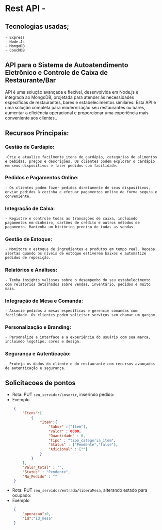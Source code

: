 # Rest API -

## Tecnologias usadas;
	- Express
	- Node.Js
	- MongoDB
    - CouchDB


## API para o Sistema de Autoatendimento Eletrônico e Controle de Caixa de Restaurante/Bar

API é uma solução avançada e flexível, desenvolvida em Node.js e integrada ao MongoDB, projetada para atender às necessidades específicas de restaurantes, bares e estabelecimentos similares. Esta API é uma solução completa para modernização seu restaurantes ou bares, aumentar a eficiência operacional e proporcionar uma experiência mais conveniente aos clientes..

## Recursos Principais:

### Gestão de Cardápio: 
	-Crie e atualize facilmente itens de cardápio, categorias de alimentos e bebidas, preços e descrições. Os clientes podem explorar o cardápio em seus dispositivos e fazer pedidos com facilidade.
 
### Pedidos e Pagamentos Online: 
	- Os clientes podem fazer pedidos diretamente de seus dispositivos, enviar pedidos à cozinha e efetuar pagamentos online de forma segura e conveniente.
 
### Integração de Caixa: 
	- Registre e controle todas as transações de caixa, incluindo pagamentos em dinheiro, cartões de crédito e outros métodos de pagamento. Mantenha um histórico preciso de todas as vendas.
 
### Gestão de Estoque: 
	- Monitore o estoque de ingredientes e produtos em tempo real. Receba alertas quando os níveis de estoque estiverem baixos e automatize pedidos de reposição.
 
### Relatórios e Análises: 
	- Tenha insights valiosos sobre o desempenho do seu estabelecimento com relatórios detalhados sobre vendas, inventário, pedidos e muito mais.
 
### Integração de Mesa e Comanda: 
	- Associe pedidos a mesas específicas e gerencie comandas com facilidade. Os clientes podem solicitar serviços sem chamar um garçom.
 
### Personalização e Branding: 
	- Personalize a interface e a experiência do usuário com sua marca, incluindo logotipo, cores e design.
 
### Segurança e Autenticação: 
	- Proteja os dados do cliente e do restaurante com recursos avançados de autenticação e segurança.


## Solicitacoes de pontos

- Rota: PUT `seu_servidor/inserir`, inserindo pedido:
- Exemplo

```json
    { 
        "Itens":[
            {
                "Item":{
                    "Sabor" :["Item"],
                    "Valor" : 0000,
                    "Quantidade" : 0,
                    "Tipo" : "tipo_categoria_item",
                    "Status" : ["Pendente","false"],
                    "Adicional" : [""] 
                }
            }
        ],
        "Valor_total" : "",
        "Status" : "Pendente",
        "Nu_Pedido" : ""
    }

```

- Rota: PUT `seu_servidor/entrada/liberaMesa`, alterando estado para ocupado:
- Exemplo

```json
    { 
        "operacao":0,
        "id":"id_mesa"
    }
```
